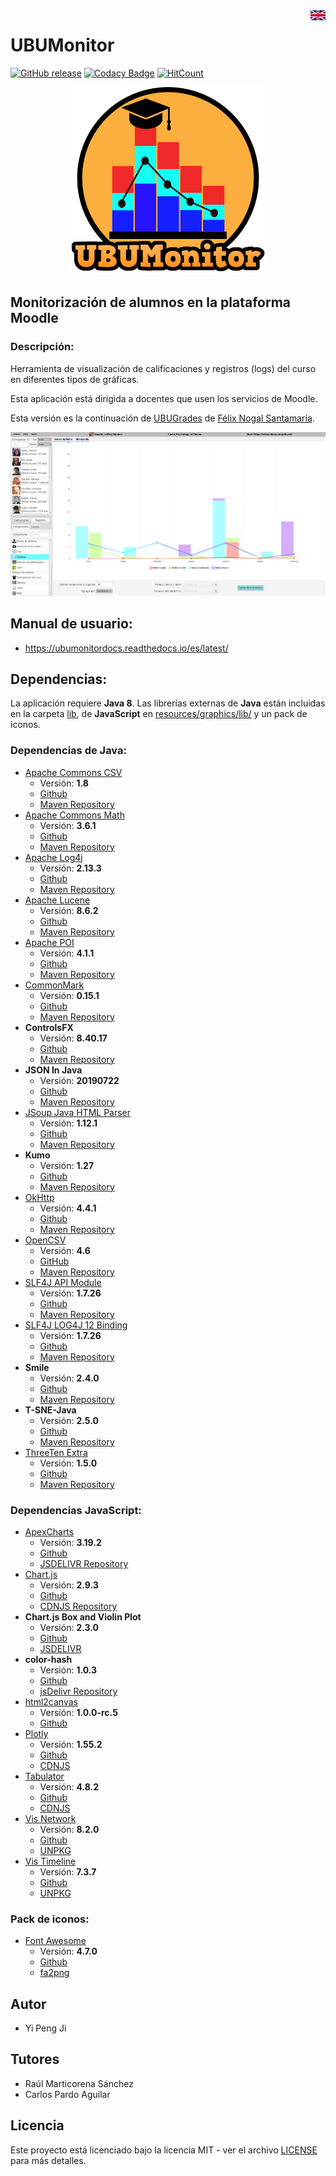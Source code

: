 <a href="README.md">
<img align="right" src="src/main/resources/img/countries_flags/GB.png">
</a>

# UBUMonitor
[![GitHub release](https://img.shields.io/github/release/yjx0003/UBUMonitor.svg)](https://github.com/yjx0003/UBUMonitor/releases/)
[![Codacy Badge](https://api.codacy.com/project/badge/Grade/f79d51e496b3495690aa6480269536b8)](https://www.codacy.com/app/yjx0003/UBUMonitor?utm_source=github.com&amp;utm_medium=referral&amp;utm_content=yjx0003/UBUMonitor&amp;utm_campaign=Badge_Grade)
[![HitCount](http://hits.dwyl.io/yjx0003/UBUMonitor.svg)](http://hits.dwyl.io/yjx0003/UBUMonitor)
<p align="center"><img height="300" src="src/main/resources/img/logo.png" />

## Monitorización de alumnos en la plataforma Moodle
### Descripción:

Herramienta de visualización de calificaciones y registros (logs) del curso en diferentes tipos de gráficas.

Esta aplicación está dirigida a docentes que usen los servicios de Moodle.

Esta versión es la continuación de [UBUGrades](https://github.com/huco95/UBUGrades) de [Félix Nogal Santamaría](https://github.com/huco95).
<p align="center"><img src="/latex/img/ejemplo_barras_apiladas.png" />

## Manual de usuario:
<!--* https://ubumonitor.gitbook.io/ubumonitor/-->
* https://ubumonitordocs.readthedocs.io/es/latest/

## Dependencias:
La aplicación requiere **Java 8**.
Las librerías externas de **Java** están incluidas en la carpeta [lib](lib), de **JavaScript** en [resources/graphics/lib/](resources/graphics/lib/) y un pack de iconos.

### Dependencias de Java:
* [Apache Commons CSV](https://commons.apache.org/proper/commons-csv/)
  * Versión: **1.8**
  * [Github](https://github.com/apache/commons-csv)
  * [Maven Repository](https://mvnrepository.com/artifact/org.apache.commons/commons-csv)
* [Apache Commons Math](https://commons.apache.org/proper/commons-math/)
  * Versión: **3.6.1**
  * [Github](https://github.com/apache/commons-math)
  * [Maven Repository](https://mvnrepository.com/artifact/org.apache.commons/commons-math3)
* [Apache Log4j](http://logging.apache.org/log4j/1.2/)
  * Versión: **2.13.3**
  * [Github](https://github.com/apache/log4j)
  * [Maven Repository](https://mvnrepository.com/artifact/log4j/log4j)
* [Apache Lucene](https://lucene.apache.org/)
  * Versión: **8.6.2**
  * [Github](https://github.com/apache/lucene-solr)
  * [Maven Repository](https://mvnrepository.com/artifact/org.apache.lucene/lucene-core)
* [Apache POI](https://poi.apache.org/)
  * Versión: **4.1.1**
  * [Github](https://github.com/apache/poi)
  * [Maven Repository](https://mvnrepository.com/artifact/org.apache.poi/poi)  
* [CommonMark](https://commonmark.org/)
  * Versión: **0.15.1**
  * [Github](https://github.com/atlassian/commonmark-java)
  * [Maven Repository](https://mvnrepository.com/artifact/com.atlassian.commonmark/commonmark)    
* **ControlsFX**
  * Versión: **8.40.17**
  * [Github](https://github.com/controlsfx/controlsfx)
  * [Maven Repository](https://mvnrepository.com/artifact/org.controlsfx/controlsfx) 
* **JSON In Java**
  * Versión: **20190722**
  * [Github](https://github.com/stleary/JSON-java)
  * [Maven Repository](https://mvnrepository.com/artifact/org.json/json)
* [JSoup Java HTML Parser](https://jsoup.org/)
  * Versión: **1.12.1**
  * [Github](https://github.com/jhy/jsoup)
  * [Maven Repository](https://mvnrepository.com/artifact/org.jsoup/jsoup/1.11.3)
* **Kumo**
  * Versión: **1.27**
  * [Github](https://github.com/kennycason/kumo)
  * [Maven Repository](https://mvnrepository.com/artifact/com.kennycason/kumo-core)  
* [OkHttp](https://square.github.io/okhttp/)
  * Versión: **4.4.1**
  * [Github](https://github.com/square/okhttp/)
  * [Maven Repository](https://mvnrepository.com/artifact/com.squareup.okhttp3/okhttp)
* [OpenCSV](http://opencsv.sourceforge.net/)
  * Versión: **4.6**
  * [GitHub](https://github.com/jlawrie/opencsv)
  * [Maven Repository](https://mvnrepository.com/artifact/com.opencsv/opencsv/4.6)
* [SLF4J API Module](https://www.slf4j.org/)
  * Versión: **1.7.26**
  * [Github](https://github.com/qos-ch/slf4j)
  * [Maven Repository](https://mvnrepository.com/artifact/org.slf4j/slf4j-api)
* [SLF4J LOG4J 12 Binding](https://www.slf4j.org/)
  * Versión: **1.7.26**
  * [Github](https://github.com/qos-ch/slf4j/tree/master/slf4j-log4j12)
  * [Maven Repository](https://mvnrepository.com/artifact/org.slf4j/slf4j-log4j12)
* **Smile**
  * Versión: **2.4.0**
  * [Github](https://github.com/haifengl/smile)
  * [Maven Repository](https://mvnrepository.com/artifact/com.github.haifengl/smile-core)  
* **T-SNE-Java**
  * Versión: **2.5.0**
  * [Github](https://github.com/lejon/T-SNE-Java)
  * [Maven Repository](https://mvnrepository.com/artifact/com.github.lejon.T-SNE-Java/tsne)
* [ThreeTen Extra](https://www.threeten.org/threeten-extra/)
  * Versión: **1.5.0**
  * [Github](https://github.com/ThreeTen/threeten-extra)
  * [Maven Repository](https://mvnrepository.com/artifact/org.threeten/threeten-extra)  
  
### Dependencias JavaScript:
* [ApexCharts](https://apexcharts.com/)
  * Versión: **3.19.2**
  * [Github](https://github.com/apexcharts/apexcharts.js)
  * [JSDELIVR Repository](https://www.jsdelivr.com/package/npm/apexcharts)
* [Chart.js](https://www.chartjs.org/)
  * Versión: **2.9.3**
  * [Github](https://github.com/chartjs/Chart.js)
  * [CDNJS Repository](https://cdnjs.com/libraries/Chart.js/)
* **Chart.js Box and Violin Plot**
  * Versión: **2.3.0**
  * [Github](https://github.com/datavisyn/chartjs-chart-box-and-violin-plot)
  * [JSDELIVR](https://www.jsdelivr.com/package/npm/chartjs-chart-box-and-violin-plot)
* **color-hash**
  * Versión: **1.0.3**
  * [Github](https://github.com/zenozeng/color-hash)
  * [jsDelivr Repository](https://www.jsdelivr.com/package/npm/color-hash)
* [html2canvas](https://html2canvas.hertzen.com/)
  * Versión: **1.0.0-rc.5**
  * [Github](https://github.com/niklasvh/html2canvas/)
* [Plotly](https://plotly.com/javascript/)
  * Versión: **1.55.2**
  * [Github](https://github.com/plotly/plotly.js)
  * [CDNJS](https://cdnjs.com/libraries/plotly.js)
* [Tabulator](http://tabulator.info/)
  * Versión: **4.8.2**
  * [Github](https://github.com/olifolkerd/tabulator)
  * [CDNJS](https://cdnjs.com/libraries/tabulator)
* [Vis Network](https://visjs.github.io/vis-network/docs/network/)
  * Versión: **8.2.0**
  * [Github](https://github.com/visjs/vis-network)
  * [UNPKG](https://unpkg.com/browse/vis-network@8.2.0/standalone/umd/)
* [Vis Timeline](https://visjs.github.io/vis-timeline/docs/timeline/)
  * Versión: **7.3.7**
  * [Github](https://github.com/visjs/vis-network)
  * [UNPKG](https://unpkg.com/browse/vis-timeline@7.3.7/standalone/umd/)
  
### Pack de iconos:
* [Font Awesome](https://fontawesome.com/)
  * Versión: **4.7.0**
  * [Github](https://github.com/FortAwesome/Font-Awesome/)
  * [fa2png](http://fa2png.io/r/font-awesome/)

## Autor

- Yi Peng Ji

## Tutores
- Raúl Marticorena Sánchez
- Carlos Pardo Aguilar

## Licencia
Este proyecto está licenciado bajo la licencia MIT - ver el archivo [LICENSE](LICENSE) para más detalles.
